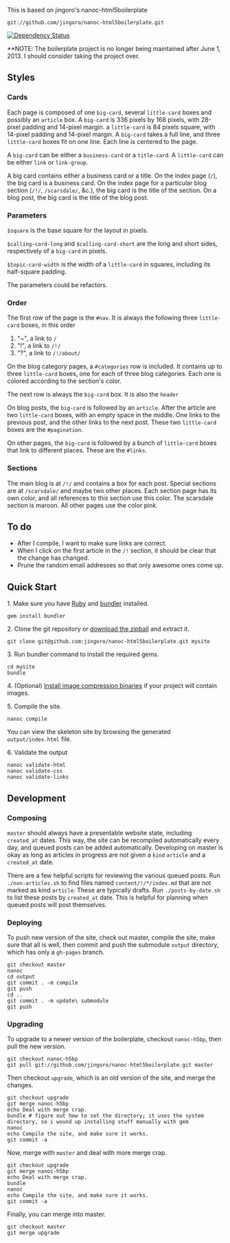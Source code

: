 This is based on jingoro's nanoc-html5boilerplate

    git://github.com/jingoro/nanoc-html5boilerplate.git

[![Dependency Status](https://gemnasium.com/jingoro/nanoc-html5boilerplate.png)](https://gemnasium.com/jingoro/nanoc-html5boilerplate)

**NOTE: The boilerplate project is no longer being maintained after June 1, 2013. I should consider taking the project over.

## Styles

### Cards
Each page is composed of one `big-card`, several `little-card` boxes and
possibly an `article` box.
A `big-card` is 336 pixels by 168 pixels, with 28-pixel padding and 14-pixel margin.
a `little-card` is 84 pixels square, with 14-pixel padding and 14-pixel margin.
A `big-card` takes a full line, and three `little-card` boxes fit on one line.
Each line is centered to the page.

A `big-card` can be either a `business-card` or a `title-card`.
A `little-card` can be either `link` or `link-group`.

A big card contains either a business card or a title.
On the index page (`/`), the big card is a business card.
On the index page for a particular blog section (`/!/`, `/scarsdale/`, &c.),
the big card is the title of the section.
On a blog post, the big card is the title of the blog post.

### Parameters
`$square` is the base square for the layout in pixels.

`$calling-card-long` and `$calling-card-short` are the long and short sides,
respectively of a `big-card` in pixels.

`$topic-card-width` is the width of a `little-card` in squares, including
its half-square padding.

The parameters could be refactors.

### Order
The first row of the page is the `#nav`. It is always the following three
`little-card` boxes, in this order

1. "~", a link to `/`
2. "!", a link to `/!/`
3. "?", a link to `/!/about/`

On the blog category pages, a `#categories` row is included. It contains up to
three `little-card` boxes, one for each of three blog categories. Each one is
colored according to the section's color.

The next row is always the `big-card` box. It is also the `header`

On blog posts, the `big-card` is followed by an `article`. After the article are
two `little-card` boxes, with an empty space in the middle. One links to the
previous post, and the other links to the next post. These two `little-card`
boxes are the `#pagination`.

On other pages, the `big-card` is followed by a bunch of `little-card` boxes
that link to different places. These are the `#links`.

### Sections
The main blog is at `/!/` and contains a box for each post. Special sections
are at `/scarsdale/` and maybe two other places. Each section page has its own
color, and all references to this section use this color.
The scarsdale section is maroon.
All other pages use the color pink.

## To do

* After I compile, I want to make sure links are correct.
* When I click on the first article in the `/!` section, it should be clear that the change has changed.
* Prune the random email addresses so that only awesome ones come up.

## Quick Start

1\. Make sure you have [Ruby](http://www.ruby-lang.org/en/downloads/) and [bundler](http://gembundler.com/) installed.

    gem install bundler

2\. Clone the git repository or [download the zipball](https://github.com/jingoro/nanoc-html5boilerplate/zipball/master) and extract it.

    git clone git@github.com:jingoro/nanoc-html5boilerplate.git mysite

3\. Run bundler command to install the required gems.

    cd mysite
    bundle

4\. (Optional) [Install image compression binaries](https://github.com/toy/image_optim#binaries-installation) if your project will contain images.

5\. Compile the site.

    nanoc compile

You can view the skeleton site by browsing the generated `output/index.html` file.

6\. Validate the output

    nanoc validate-html
    nanoc validate-css
    nanoc validate-links

## Development

### Composing
`master` should always have a presentable website state, including `created_at`
dates. This way, the site can be recompiled automatically every day, and queued
posts can be added automatically. Developing on master is okay as long as
articles in progress are not given a `kind` `article` and a `created_at` date.

There are a few helpful scripts for reviewing the various queued posts.
Run `./non-articles.sh` to find files named `content/!/*/index.md`
that are not marked as kind `article`. These are typically drafts.
Run `./posts-by-date.sh` to list these posts by `created_at` date. This
is helpful for planning when queued posts will post themselves.

### Deploying
To push new version of the site, check out master, compile the site, make sure that
all is well, then commit and push the submodule `output` directory, which has only
a `gh-pages` branch.

    git checkout master
    nanoc
    cd output
    git commit . -m compile
    git push
    cd ..
    git commit . -m update\ submodule
    git push

### Upgrading
To upgrade to a newer version of the boilerplate, checkout `nanoc-h5bp`, then
pull the new version.

    git checkout nanoc-h5bp
    git pull git://github.com/jingoro/nanoc-html5boilerplate.git master

Then checkout `upgrade`, which is an old version of the site, and merge the changes.

    git checkout upgrade
    git merge nanoc-h5bp
    echo Deal with merge crap.
    bundle # figure out how to set the directory; it uses the system directory, so i wound up installing stuff manually with gem
    nanoc
    echo Compile the site, and make sure it works.
    git commit -a

Now, merge with `master` and deal with more merge crap.

    git checkout upgrade
    git merge nanoc-h5bp
    echo Deal with merge crap.
    bundle
    nanoc
    echo Compile the site, and make sure it works.
    git commit -a

Finally, you can merge into master.

    git checkout master
    git merge upgrade
